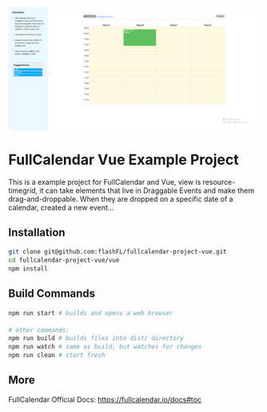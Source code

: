 ![image](https://github.com/flashFL/fullcalendar-project-vue/blob/master/img/f22c508416351cd06b3328334163d39.png)
# FullCalendar Vue Example Project

This is a example project for FullCalendar and Vue, view is resource-timegrid, it can take elements that live in Draggable Events and make them drag-and-droppable. When they are dropped on a specific date of a calendar, created a new event...

## Installation

```bash
git clone git@github.com:flashFL/fullcalendar-project-vue.git
cd fullcalendar-project-vue/vue
npm install
```

## Build Commands

```bash
npm run start # builds and opens a web browser

# other commands:
npm run build # builds files into dist/ directory
npm run watch # same as build, but watches for changes
npm run clean # start fresh
```

## More

FullCalendar Official Docs: https://fullcalendar.io/docs#toc
